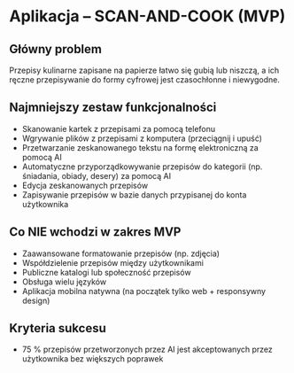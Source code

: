 # Aplikacja – SCAN-AND-COOK (MVP)

## Główny problem
Przepisy kulinarne zapisane na papierze łatwo się gubią lub niszczą, a ich ręczne przepisywanie do formy cyfrowej jest czasochłonne i niewygodne.

## Najmniejszy zestaw funkcjonalności
- Skanowanie kartek z przepisami za pomocą telefonu  
- Wgrywanie plików z przepisami z komputera (przeciągnij i upuść)  
- Przetwarzanie zeskanowanego tekstu na formę elektroniczną za pomocą AI  
- Automatyczne przyporządkowywanie przepisów do kategorii (np. śniadania, obiady, desery) za pomocą AI  
- Edycja zeskanowanych przepisów  
- Zapisywanie przepisów w bazie danych przypisanej do konta użytkownika  

## Co **NIE** wchodzi w zakres MVP
- Zaawansowane formatowanie przepisów (np. zdjęcia)  
- Współdzielenie przepisów między użytkownikami  
- Publiczne katalogi lub społeczność przepisów  
- Obsługa wielu języków  
- Aplikacja mobilna natywna (na początek tylko web + responsywny design)  

## Kryteria sukcesu
- 75 % przepisów przetworzonych przez AI jest akceptowanych przez użytkownika bez większych poprawek
